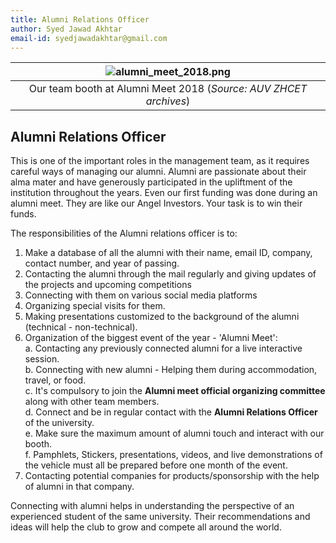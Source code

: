 ```yaml
---
title: Alumni Relations Officer
author: Syed Jawad Akhtar
email-id: syedjawadakhtar@gmail.com
---
```


| ![alumni_meet_2018.png](static/alumni_Relations_1.JPG) |
|:--:|
| Our team booth at Alumni Meet 2018 (_Source: AUV ZHCET archives_)|

## Alumni Relations Officer

This is one of the important roles in the management team, as it requires careful ways of managing our alumni. Alumni are passionate about their alma mater and have generously participated in the upliftment of the institution throughout the years. Even our first funding was done during an alumni meet. They are like our Angel Investors. Your task is to win their funds.

The responsibilities of the Alumni relations officer is to:

1. Make a database of all the alumni with their name, email ID, company, contact number, and year of passing.
2. Contacting the alumni through the mail regularly and giving updates of the projects and upcoming competitions
3. Connecting with them on various social media platforms
4. Organizing special visits for them.
5. Making presentations customized to the background of the alumni (technical - non-technical).
6. Organization of the biggest event of the year - 'Alumni Meet':  
    a. Contacting any previously connected alumni for a live interactive session.  
    b. Connecting with new alumni - Helping them during accommodation, travel, or food.  
    c. It's compulsory to join the **Alumni meet official organizing committee** along with other team members.  
    d. Connect and be in regular contact with the **Alumni Relations Officer** of the university.  
    e. Make sure the maximum amount of alumni touch and interact with our booth.  
    f. Pamphlets, Stickers, presentations, videos, and live demonstrations of the vehicle must all be prepared before one month of the event.
7. Contacting potential companies for products/sponsorship with the help of alumni in that company.

Connecting with alumni helps in understanding the perspective of an experienced student of the same university. Their recommendations and ideas will help the club to grow and compete all around the world.
